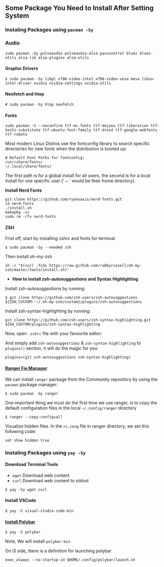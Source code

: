 ## Some Package You Need to Install After Setting System

### Instaling Packages using `pacman -Sy`

### Audio

```
sudo pacman -Sy pulseaudio pulseaudio-alsa pavucontrol bluez bluez-utils alsa-lib alsa-plugins alsa-utils
```
#### Graphic Drivers

```
$ sudo pacman -Sy libgl xf86-video-intel xf86-video-vesa mesa libva-intel-driver nvidia nvidia-settings nvidia-utils
```
#### Neofetch and htop

```
# sudo pacman -Sy htop neofetch
```

#### Fonts

```
sudo pacman -S --noconfirm ttf-ms-fonts ttf-dejavu ttf-liberation ttf-kochi-substitute ttf-ubuntu-font-family ttf-droid ttf-google-webfonts ttf-roboto
```
Most modern Linux Distros use the fontconfig library to search specific directories for new fonts when the distribution is booted up:

```
# Default Font Paths for fontconfig:
/usr/share/fonts/
~/.local/share/fonts/
```
The first path is for a global install for all users, the second is for a local install for one specific user (‘ ~ ‘ would be their home directory).

**Install Nerd Fonts** 

```
git clone https://github.com/ryanoasis/nerd-fonts.git
cd nerd-fonts
./install.sh
makepkg -si
sudo rm -rfv nerd-fonts
```

#### ZSH

Frist off, start by installing zshrc and fonts for terminal

```
$ sudo pacman -Sy --needed zsh
```
Then install oh-my-zsh
```
sh -c "$(curl -fsSL https://raw.github.com/robbyrussell/oh-my-zsh/master/tools/install.sh)"
```
- **How to install zsh-autosuggestions and Syntax Highlighting**

Install zsh-autosuggestions by running:

``` 
$ git clone https://github.com/zsh-users/zsh-autosuggestions ${ZSH_CUSTOM:-~/.oh-my-zsh/custom}/plugins/zsh-autosuggestions
```
Install zsh-syntax-highlighting by running:

```
git clone https://github.com/zsh-users/zsh-syntax-highlighting.git $ZSH_CUSTOM/plugins/zsh-syntax-highlighting
```
Now, open `.zshrc` file with your favourite editor:

And simply add `zsh-autosuggestions` & `zsh-syntax-highlighting` to `plugins()` section, it will do the magic for you:

```
plugins=(git zsh-autosuggestions zsh-syntax-highlighting)
```
#### [Ranger Fie Manager](https://linuxconfig.org/introduction-to-ranger-file-manager)

We can install `ranger` package from the Community repository by using the `pacman` package manager:

```
$ sudo pacman -Sy ranger
```
One important thing we must do the first time we use ranger, is to copy the default configuration files in the local `~/.config/ranger` directory

```
$ ranger --copy-config=all
```
Visualize hidden files. In the `rc.cong` file in ranger directory, we set this following code:

```
set show hidden true
```

### Instaling Packages using `yay -Sy`

#### Download Terminal Tools

- `wget` Download web content
- `curl` Download web content to stdout

``` 
$ yay -Sy wget curl
```
#### Install VSCode

```
$ yay -S visual-studio-code-bin
```
#### [Install Polybar](https://computingforgeeks.com/install-polybar-status-bar-on-fedora/)

```
$ yay -S polybar
```
Note, We will install `polybar-bin`

On i3 side, there is a definition for launching polybar

```
exec_always --no-startup-id $HOME/.config/polybar/launch.sh
```

